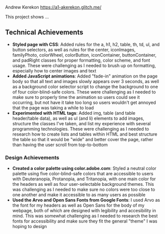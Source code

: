 Andrew Kerekon
https://a1-akerekon.glitch.me/

This project shows ...

## Technical Achievements
- **Styled page with CSS**: Added rules for the a, h1, h2, table, th, td, ul, and button selectors, as well as rules for the center, iconImages, familyPhoto, colorWheel, colorButton, iconContainer, buttonContainer, and padRight classes for proper formatting, color scheme, and font usage. These were challenging as I needed to brush up on formatting, especially how to center images and text
- **Added JavaScript animations**: Added "fade-in" animation on the page body so that all text and images slowly appears over 3 seconds, as well as a background color selector script to change the background to one of four color-blind-safe colors. These were challenging as I needed to make sure to properly time the animation so users could see it occurring, but not have it take too long so users wouldn't get annoyed that the page was taking a while to load
- **Experimented with HTML tags**: Added img, table (and table header/table data), as well as ul (and li) elements to add images, structure the classes I've taken, and list my experience with several programming technologies. These were challenging as I needed to research how to create lists and tables within HTML and best structure the table so that it would be "wide" and better cover the page, rather than having the user scroll from top-to-bottom


### Design Achievements
- **Created a color palette using color.adobe.com**: Styled a neutral color palette using five color-blind-safe colors that are accessible to users with Deuteranopia, Protanopia, and Tritanopia, with one main color for the headers as well as four user-selectable background themes. This was challenging as I needed to make sure no colors were too close to one another and make it accessible to as many users as possible
- **Used the Arvo and Open Sans Fonts from Google Fonts**: I used Arvo as the font for my headers as well as Open Sans for the body of my webpage, both of which are designed with legibility and accesibility in mind. This was somewhat challenging as I needed to research the best fonts for accessibility and make sure they fit the general "theme" I was hoping to design
